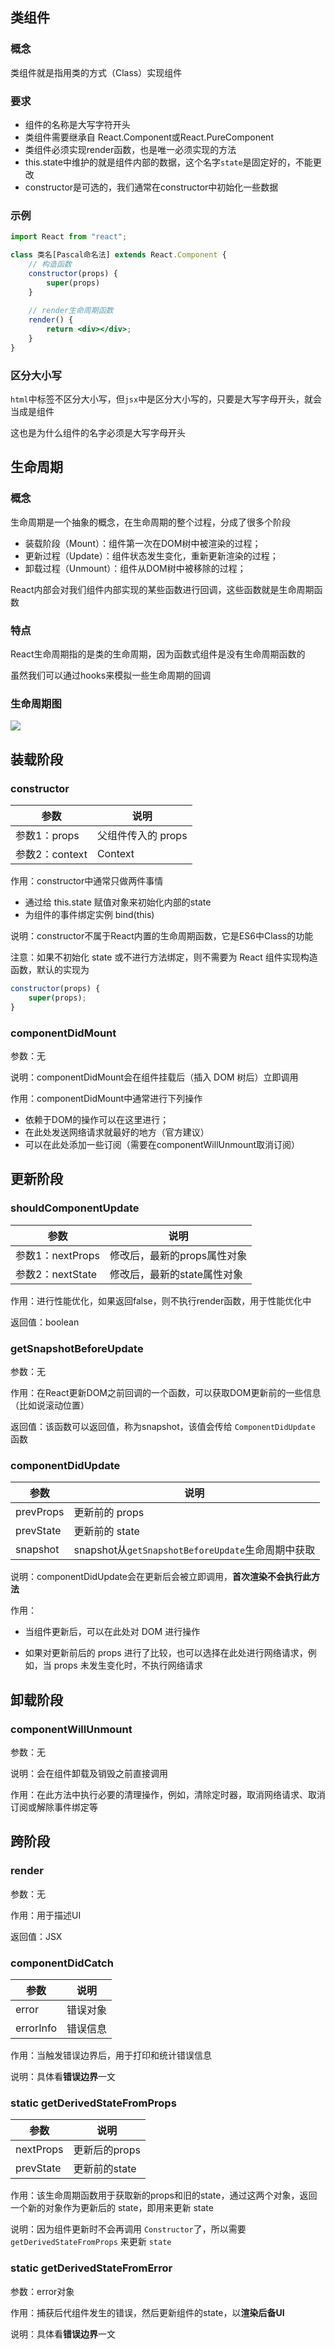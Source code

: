 ## 类组件

### 概念

类组件就是指用类的方式（Class）实现组件

### 要求

* 组件的名称是大写字符开头
* 类组件需要继承自 React.Component或React.PureComponent
* 类组件必须实现render函数，也是唯一必须实现的方法
* this.state中维护的就是组件内部的数据，这个名字`state`是固定好的，不能更改
* constructor是可选的，我们通常在constructor中初始化一些数据

### 示例

```jsx
import React from "react";

class 类名[Pascal命名法] extends React.Component {
    // 构造函数
    constructor(props) {
        super(props)
    }
    
    // render生命周期函数
    render() {
        return <div></div>;
    }
}
```

### 区分大小写

`html`中标签不区分大小写，但`jsx`中是区分大小写的，只要是大写字母开头，就会当成是组件

这也是为什么组件的名字必须是大写字母开头



## 生命周期

### 概念

生命周期是一个抽象的概念，在生命周期的整个过程，分成了很多个阶段

* 装载阶段（Mount）：组件第一次在DOM树中被渲染的过程；
* 更新过程（Update）：组件状态发生变化，重新更新渲染的过程；
* 卸载过程（Unmount）：组件从DOM树中被移除的过程；

React内部会对我们组件内部实现的某些函数进行回调，这些函数就是生命周期函数

### 特点

React生命周期指的是类的生命周期，因为函数式组件是没有生命周期函数的

虽然我们可以通过hooks来模拟一些生命周期的回调

### 生命周期图

![](./images/image-20200727100517818.png)



## 装载阶段

### constructor

| 参数           | 说明               |
| -------------- | ------------------ |
| 参数1：props   | 父组件传入的 props |
| 参数2：context | Context            |

作用：constructor中通常只做两件事情

* 通过给 this.state 赋值对象来初始化内部的state
* 为组件的事件绑定实例 bind(this)

说明：constructor不属于React内置的生命周期函数，它是ES6中Class的功能

注意：如果不初始化 state 或不进行方法绑定，则不需要为 React 组件实现构造函数，默认的实现为

```jsx
constructor(props) {
    super(props);
}
```

### componentDidMount

参数：无

说明：componentDidMount会在组件挂载后（插入 DOM 树后）立即调用

作用：componentDidMount中通常进行下列操作

* 依赖于DOM的操作可以在这里进行；
* 在此处发送网络请求就最好的地方（官方建议）
* 可以在此处添加一些订阅（需要在componentWillUnmount取消订阅）



## 更新阶段

### shouldComponentUpdate

| 参数             | 说明                        |
| ---------------- | --------------------------- |
| 参数1：nextProps | 修改后，最新的props属性对象 |
| 参数2：nextState | 修改后，最新的state属性对象 |

作用：进行性能优化，如果返回false，则不执行render函数，用于性能优化中

返回值：boolean

### getSnapshotBeforeUpdate

参数：无

作用：在React更新DOM之前回调的一个函数，可以获取DOM更新前的一些信息（比如说滚动位置）

返回值：该函数可以返回值，称为snapshot，该值会传给 `ComponentDidUpdate` 函数

### componentDidUpdate

| 参数      | 说明                                              |
| --------- | ------------------------------------------------- |
| prevProps | 更新前的 props                                    |
| prevState | 更新前的 state                                    |
| snapshot  | snapshot从`getSnapshotBeforeUpdate`生命周期中获取 |

说明：componentDidUpdate会在更新后会被立即调用，**首次渲染不会执行此方法**

作用：

* 当组件更新后，可以在此处对 DOM 进行操作

* 如果对更新前后的 props 进行了比较，也可以选择在此处进行网络请求，例如，当 props 未发生变化时，不执行网络请求




## 卸载阶段

### componentWillUnmount

参数：无

说明：会在组件卸载及销毁之前直接调用

作用：在此方法中执行必要的清理操作，例如，清除定时器，取消网络请求、取消订阅或解除事件绑定等



## 跨阶段

### render

参数：无

作用：用于描述UI

返回值：JSX

### componentDidCatch

| 参数      | 说明     |
| --------- | -------- |
| error     | 错误对象 |
| errorInfo | 错误信息 |

作用：当触发错误边界后，用于打印和统计错误信息

说明：具体看**错误边界**一文

### static getDerivedStateFromProps

| 参数      | 说明          |
| --------- | ------------- |
| nextProps | 更新后的props |
| prevState | 更新前的state |

作用：该生命周期函数用于获取新的props和旧的state，通过这两个对象，返回一个新的对象作为更新后的 state，即用来更新 state

说明：因为组件更新时不会再调用 `Constructor`了，所以需要`getDerivedStateFromProps` 来更新 `state`

### static getDerivedStateFromError

参数：error对象

作用：捕获后代组件发生的错误，然后更新组件的state，以**渲染后备UI**

说明：具体看**错误边界**一文